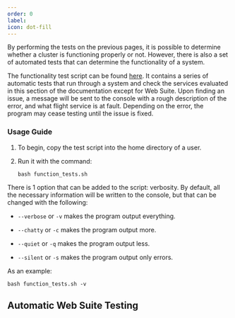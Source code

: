 ```yaml
---
order: 0
label: 
icon: dot-fill
---
```


By performing the tests on the previous pages, it is possible to determine whether a cluster is functioning properly or not. However, there is also a set of automated tests that can determine the functionality of a system. 


The functionality test script can be found [here](https://github.com/openflighthpc/reference-evaluation/blob/main/function_tests.sh). It contains a series of automatic tests that run through a system and check the services evaluated in this section of the documentation except for Web Suite. Upon finding an issue, a message will be sent to the console with a rough description of the error, and what flight service is at fault. Depending on the error, the program may cease testing until the issue is fixed. 

### Usage Guide

1. To begin, copy the test script into the home directory of a user.
 
2. Run it with the command:

    ```
    bash function_tests.sh
    ```

There is 1 option that can be added to the script: verbosity. By default, all the necessary information will be written to the console, but that can be changed with the following:

- `--verbose` or `-v` makes the program output everything.

- `--chatty` or `-c` makes the program output more.

- `--quiet` or `-q` makes the program output less.

- `--silent` or `-s` makes the program output only errors.

As an example:
```
bash function_tests.sh -v
```


## Automatic Web Suite Testing